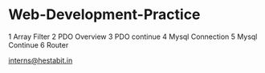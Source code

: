 # Web-Development-Practice
1 Array Filter
2 PDO Overview
3 PDO continue
4 Mysql Connection
5 Mysql Continue
6 Router

interns@hestabit.in